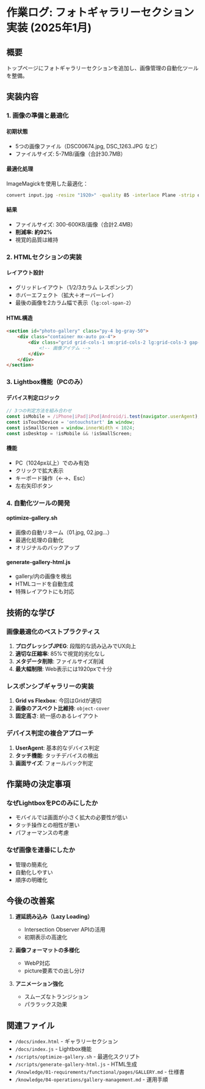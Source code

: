 # 作業ログ: フォトギャラリーセクション実装 (2025年1月)

## 概要
トップページにフォトギャラリーセクションを追加し、画像管理の自動化ツールを整備。

## 実装内容

### 1. 画像の準備と最適化

#### 初期状態
- 5つの画像ファイル（DSC00674.jpg, DSC_1263.JPG など）
- ファイルサイズ: 5-7MB/画像（合計30.7MB）

#### 最適化処理
ImageMagickを使用した最適化：
```bash
convert input.jpg -resize "1920>" -quality 85 -interlace Plane -strip output.jpg
```

#### 結果
- ファイルサイズ: 300-600KB/画像（合計2.4MB）
- **削減率: 約92%**
- 視覚的品質は維持

### 2. HTMLセクションの実装

#### レイアウト設計
- グリッドレイアウト（1/2/3カラム レスポンシブ）
- ホバーエフェクト（拡大＋オーバーレイ）
- 最後の画像を2カラム幅で表示（`lg:col-span-2`）

#### HTML構造
```html
<section id="photo-gallery" class="py-4 bg-gray-50">
    <div class="container mx-auto px-4">
        <div class="grid grid-cols-1 sm:grid-cols-2 lg:grid-cols-3 gap-4 fade-in">
            <!-- 画像アイテム -->
        </div>
    </div>
</section>
```

### 3. Lightbox機能（PCのみ）

#### デバイス判定ロジック
```javascript
// 3つの判定方法を組み合わせ
const isMobile = /iPhone|iPad|iPod|Android/i.test(navigator.userAgent);
const isTouchDevice = 'ontouchstart' in window;
const isSmallScreen = window.innerWidth < 1024;
const isDesktop = !isMobile && !isSmallScreen;
```

#### 機能
- PC（1024px以上）でのみ有効
- クリックで拡大表示
- キーボード操作（←→、Esc）
- 左右矢印ボタン

### 4. 自動化ツールの開発

#### optimize-gallery.sh
- 画像の自動リネーム（01.jpg, 02.jpg...）
- 最適化処理の自動化
- オリジナルのバックアップ

#### generate-gallery-html.js
- gallery/内の画像を検出
- HTMLコードを自動生成
- 特殊レイアウトにも対応

## 技術的な学び

### 画像最適化のベストプラクティス
1. **プログレッシブJPEG**: 段階的な読み込みでUX向上
2. **適切な圧縮率**: 85%で視覚的劣化なし
3. **メタデータ削除**: ファイルサイズ削減
4. **最大幅制限**: Web表示には1920pxで十分

### レスポンシブギャラリーの実装
1. **Grid vs Flexbox**: 今回はGridが適切
2. **画像のアスペクト比維持**: `object-cover`
3. **固定高さ**: 統一感のあるレイアウト

### デバイス判定の複合アプローチ
1. **UserAgent**: 基本的なデバイス判定
2. **タッチ機能**: タッチデバイスの検出
3. **画面サイズ**: フォールバック判定

## 作業時の決定事項

### なぜLightboxをPCのみにしたか
- モバイルでは画面が小さく拡大の必要性が低い
- タッチ操作との相性が悪い
- パフォーマンスの考慮

### なぜ画像を連番にしたか
- 管理の簡素化
- 自動化しやすい
- 順序の明確化

## 今後の改善案

1. **遅延読み込み（Lazy Loading）**
   - Intersection Observer APIの活用
   - 初期表示の高速化

2. **画像フォーマットの多様化**
   - WebP対応
   - picture要素での出し分け

3. **アニメーション強化**
   - スムーズなトランジション
   - パララックス効果

## 関連ファイル
- `/docs/index.html` - ギャラリーセクション
- `/docs/index.js` - Lightbox機能
- `/scripts/optimize-gallery.sh` - 最適化スクリプト
- `/scripts/generate-gallery-html.js` - HTML生成
- `/knowledge/01-requirements/functional/pages/GALLERY.md` - 仕様書
- `/knowledge/04-operations/gallery-management.md` - 運用手順